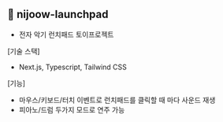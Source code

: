## 🎹 nijoow-launchpad

- 전자 악기 런치패드 토이프로젝트

[기술 스택]

- Next.js, Typescript, Tailwind CSS

[기능]

- 마우스/키보드/터치 이벤트로 런치패드를 클릭할 때 마다 사운드 재생
- 피아노/드럼 두가지 모드로 연주 가능

